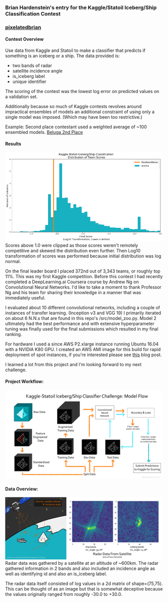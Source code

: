 ### Brian Hardenstein's entry for the Kaggle/Statoil Iceberg/Ship Classification Contest
### [pixelatedbrian](https://www.github.com/pixelatedbrian/vigilant-iceberg)

#### Contest Overview

Use data from Kaggle and Statoil to make a classifier that predicts if something is an iceberg or a ship.  The data provided is:
* two bands of radar
* satellite incidence angle
* is_iceberg label
* unique identifier

The scoring of the contest was the lowest log error on predicted values on a validation set.

Additionally because so much of Kaggle contests revolves around impractical ensembles of models an additional constraint of using only a single model was imposed. (Which may have been too restrictive.)

Example: Second place contestant used a weighted average of ~100 ensembled models. [Beluga 2nd Place](https://www.kaggle.com/c/statoil-iceberg-classifier-challenge/discussion/48294)

#### Results
![competition results](/imgs/report/log_scores.png)
Scores above 1.0 were clipped as those scores weren't remotely competitive and skewed the distribution even further. Then Log10 transformation of scores was performed because initial distribution was log normal.

On the final leader board I placed 372nd out of 3,343 teams, or roughly top 11%. This was my first Kaggle competition. Before this contest I had recently completed a DeepLearning.ai Coursera course by Andrew Ng on Convolutional Neural Networks. I'd like to take a moment to thank Professor Ng and his team for sharing their knowledge in a manner that was immediately useful.

I evaluated about 10 different convolutional networks, including a couple of instances of transfer learning. (Inception v3 and VGG 19) I primarily iterated on about 6 N.N.s that are found in this repo's /src/model_zoo.py.  Model 2 ultimately had the best performance and with extensive hyperparameter tuning was finally used for the final submissions which resulted in my final ranking.

For hardware I used a since AWS P2.xlarge instance running Ubuntu 16.04 with a NVIDIA K80 GPU. I created an AWS AMI image for this build for rapid deployment of spot instances, if you're interested please see [this](https://pixelatedbrian.github.io/2018-01-12-AWS-Deep-Learning-with-GPU/) blog post.    

I learned a lot from this project and I'm looking forward to my next challenge.

#### Project Workflow:
![model flow](/imgs/report/model_flowchart.png)


#### Data Overview:

![data overview](/imgs/report/vigilant-iceberg_explanation_graphic_2.png)
Radar data was gathered by a satellite at an altitude of ~600km. The radar gathered information in 2 bands and also included an incidence angle as well as identifying id and also an is_iceberg label.

The radar data itself consisted of log values in a 2d matrix of shape=(75,75).  This can be thought of as an image but that is somewhat deceptive because the values originally ranged from roughly -30.0 to +30.0.
